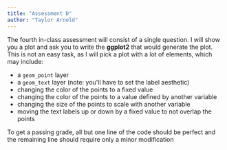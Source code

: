 ```yaml
---
title: "Assessment D"
author: "Taylor Arnold"
---
```


The fourth in-class assessment will consist of a single question. I will show
you a plot and ask you to write the **ggplot2** that would generate the plot.
This is not an easy task, as I will pick a plot with a lot of elements,
which may include:

- a `geom_point` layer
- a `geom_text` layer (note: you'll have to set the label aesthetic)
- changing the color of the points to a fixed value
- changing the color of the points to a value defined by another variable
- changing the size of the points to scale with another variable
- moving the text labels up or down by a fixed value to not overlap the points

To get a passing grade, all but one line of the code should be perfect and the
remaining line should require only a minor modification



